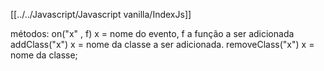[[../../Javascript/Javascript vanilla/IndexJs]]

métodos:
    on("x" , f)  x = nome do evento, f a função a ser adicionada
    addClass("x") x = nome da classe a ser adicionada.
    removeClass("x") x = nome da classe;